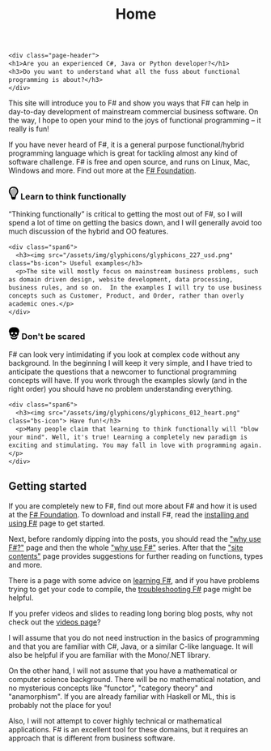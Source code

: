 ﻿---
layout: page
title: "Home"
nav: home
description: "This site shows you ways that F# can help in day-to-day development of mainstream commercial business software"
hideHeader: 1
hasIcons: 1
hasNoCode: 1
image: "/assets/img/four-concepts2.png"
---

<div class="row-fluid">  
<div class="span12">

    <div class="page-header">
    <h1>Are you an experienced C#, Java or Python developer?</h1>
    <h3>Do you want to understand what all the fuss about functional programming is about?</h3>
    </div>

</div>
</div>
	
<div class="row-fluid " >	
<p>
This site will introduce you to F# and show you ways that F# can help in day-to-day development of mainstream commercial business software. On the way, I hope to open your mind to the joys of functional programming – it really is fun!
</p>
<p>
If you have never heard of F#, it is a general purpose functional/hybrid programming language which is great for tackling almost any kind of software challenge.  F# is free and open source, and runs on Linux, Mac, Windows and more. Find out more at the  <a href="http://fsharp.org/">F# Foundation</a>.  
</p>
</div>

<div class="row-fluid extraMarginTop">	

<div class="span6">
  <h3><img src="/assets/img/glyphicons/glyphicons_064_lightbulb.png" class="bs-icon"> Learn to think functionally</h3>
  <p>“Thinking functionally” is critical to getting the most out of F#, so I will spend a lot of time on getting the basics down, and I will generally avoid too much discussion of the hybrid and OO features.</p>
</div>

    <div class="span6">
      <h3><img src="/assets/img/glyphicons/glyphicons_227_usd.png" class="bs-icon"> Useful examples</h3>
      <p>The site will mostly focus on mainstream business problems, such as domain driven design, website development, data processing, business rules, and so on.  In the examples I will try to use business concepts such as Customer, Product, and Order, rather than overly academic ones.</p>
    </div>
</div>
	
<div class="row-fluid">	
    <div class="span6">
      <h3><img src="/assets/img/glyphicons/glyphicons_290_skull.png" class="bs-icon"> Don't be scared</h3>
      <p>F# can look very intimidating if you look at complex code without any background. In the beginning I will keep it very simple, and I have tried to anticipate the questions that a newcomer to functional programming concepts will have. If you work through the examples slowly (and in the right order) you should have no problem understanding everything.</p>
    </div>
	
	<div class="span6">
	  <h3><img src="/assets/img/glyphicons/glyphicons_012_heart.png" class="bs-icon"> Have fun!</h3>
	  <p>Many people claim that learning to think functionally will "blow your mind". Well, it's true! Learning a completely new paradigm is exciting and stimulating. You may fall in love with programming again.</p>
	</div>

</div>

## Getting started

If you are completely new to F#, find out more about F# and how it is used at the [F# Foundation](http://fsharp.org/). To download and install F#, read the [installing and using F#](/installing-and-using/) page to get started.

Next, before randomly dipping into the posts, you should read the ["why use F#?"](/why-use-fsharp/) page and then the whole ["why use F#"](/series/why-use-fsharp.html) series.
After that the ["site contents"](/site-contents/) page provides suggestions for further reading on functions, types and more.

There is a page with some advice on [learning F#](/learning-fsharp/), and if you have problems trying to get your code to compile, the [troubleshooting F#](/troubleshooting-fsharp/) page might be helpful.

If you prefer videos and slides to reading long boring blog posts, why not check out the [videos page](/video)?

I will assume that you do not need instruction in the basics of programming and that you are familiar with C#, Java, or a similar C-like language.  It will also be helpful if you are familiar with the Mono/.NET library.

On the other hand, I will not assume that you have a mathematical or computer science background. There will be no mathematical notation, and no mysterious concepts like "functor", "category theory" and "anamorphism". If you are already familiar with Haskell or ML, this is probably not the place for you!

Also, I will not attempt to cover highly technical or mathematical applications. F# is an excellent tool for these domains, but it requires an approach that is different from business software.  

